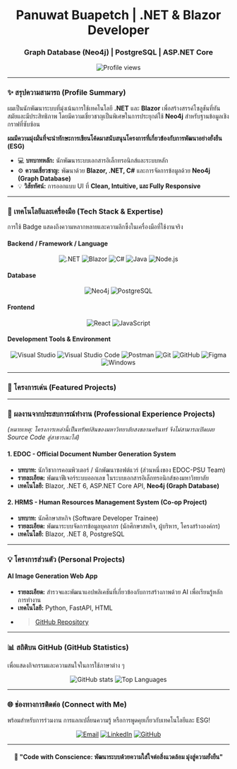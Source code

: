 <h1 align="center">Panuwat Buapetch | .NET & Blazor Developer</h1>
<h3 align="center">Graph Database (Neo4j) | PostgreSQL | ASP.NET Core</h3>

<p align="center">
  <img src="https://komarev.com/ghpvc/?username=panuwatbuapetch&color=brightgreen&style=for-the-badge" alt="Profile views" />
</p>

---

### ✨ สรุปความสามารถ (Profile Summary)

ผมเป็นนักพัฒนาระบบที่มุ่งเน้นการใช้เทคโนโลยี **.NET** และ **Blazor** เพื่อสร้างสรรค์โซลูชันที่ทันสมัยและมีประสิทธิภาพ โดยมีความเชี่ยวชาญเป็นพิเศษในการประยุกต์ใช้ **Neo4j** สำหรับฐานข้อมูลเชิงกราฟที่ซับซ้อน

**ผมมีความมุ่งมั่นที่จะนำทักษะการเขียนโค้ดมาสนับสนุนโครงการที่เกี่ยวข้องกับการพัฒนาอย่างยั่งยืน (ESG)**

- 💻 **บทบาทหลัก:** นักพัฒนาระบบเอกสารอิเล็กทรอนิกส์และระบบหลัก
- ⚙️ **ความเชี่ยวชาญ:** พัฒนาด้วย **Blazor, .NET, C#** และการจัดการข้อมูลด้วย **Neo4j (Graph Database)**
- 💡 **วิสัยทัศน์:** การออกแบบ UI ที่ **Clean, Intuitive, และ Fully Responsive**

---

### 🧠 เทคโนโลยีและเครื่องมือ (Tech Stack & Expertise)

การใช้ Badge แสดงถึงความหลากหลายและความลึกซึ้งในเครื่องมือที่ใช้งานจริง

#### **Backend / Framework / Language**
<p align="center">
  <img src="https://img.shields.io/badge/.NET-512BD4?style=for-the-badge&logo=dotnet&logoColor=white" alt=".NET" />
  <img src="https://img.shields.io/badge/Blazor-5C2D91?style=for-the-badge&logo=blazor&logoColor=white" alt="Blazor" />
  <img src="https://img.shields.io/badge/C%23-239120?style=for-the-badge&logo=c-sharp&logoColor=white" alt="C#" />
  <img src="https://img.shields.io/badge/Java-007396?style=for-the-badge&logo=java&logoColor=white" alt="Java" />
  <img src="https://img.shields.io/badge/Node.js-339933?style=for-the-badge&logo=node.js&logoColor=white" alt="Node.js" />
</p>

#### **Database**
<p align="center">
  <img src="https://img.shields.io/badge/Neo4j-008CC1?style=for-the-badge&logo=neo4j&logoColor=white" alt="Neo4j" />
  <img src="https://img.shields.io/badge/PostgreSQL-336791?style=for-the-badge&logo=postgresql&logoColor=white" alt="PostgreSQL" />
</p>

#### **Frontend**
<p align="center">
  <img src="https://img.shields.io/badge/React-20232A?style=for-the-badge&logo=react&logoColor=61DAFB" alt="React" />
  <img src="https://img.shields.io/badge/JavaScript-F7DF1E?style=for-the-badge&logo=javascript&logoColor=black" alt="JavaScript" />
</p>

#### **Development Tools & Environment**
<p align="center">
  <img src="https://img.shields.io/badge/Visual%20Studio-5C2D91?style=for-the-badge&logo=visualstudio&logoColor=white" alt="Visual Studio" />
  <img src="https://img.shields.io/badge/Visual%20Studio%20Code-0078d7?style=for-the-badge&logo=visual-studio-code&logoColor=white" alt="Visual Studio Code" />
  <img src="https://img.shields.io/badge/Postman-FF6C37?style=for-the-badge&logo=postman&logoColor=white" alt="Postman" />
  <img src="https://img.shields.io/badge/Git-F05032?style=for-the-badge&logo=git&logoColor=white" alt="Git" />
  <img src="https://img.shields.io/badge/GitHub-181717?style=for-the-badge&logo=github&logoColor=white" alt="GitHub" />
  <img src="https://img.shields.io/badge/Figma-F24E1E?style=for-the-badge&logo=figma&logoColor=white" alt="Figma" />
  <img src="https://img.shields.io/badge/Windows-0078D6?style=for-the-badge&logo=windows&logoColor=white" alt="Windows" />
</p>

---

### 📂 โครงการเด่น (Featured Projects)

---

### 🚀 ผลงานจากประสบการณ์ทำงาน (Professional Experience Projects)
*(หมายเหตุ: โครงการเหล่านี้เป็นทรัพย์สินของมหาวิทยาลัยสงขลานครินทร์ จึงไม่สามารถเปิดเผย Source Code สู่สาธารณะได้)*

#### **1. EDOC - Official Document Number Generation System**
* **บทบาท:** นักวิชาการคอมพิวเตอร์ / นักพัฒนาซอฟต์แวร์ (ส่วนหนึ่งของ EDOC-PSU Team)
* **รายละเอียด:** พัฒนาฟีเจอร์ระบบออกเลข ในระบบเอกสารอิเล็กทรอนิกส์ของมหาวิทยาลัย
* **เทคโนโลยี:** Blazor, .NET 6, ASP.NET Core API, **Neo4j (Graph Database)**

#### **2. HRMS - Human Resources Management System (Co-op Project)**
* **บทบาท:** นักศึกษาสหกิจ (Software Developer Trainee)
* **รายละเอียด:** พัฒนาระบบจัดการข้อมูลบุคลากร (นักศึกษาสหกิจ, ผู้บริหาร, โครงสร้างองค์กร)
* **เทคโนโลยี:** Blazor, .NET 8, PostgreSQL

---

### 💡 โครงการส่วนตัว (Personal Projects)

#### **AI Image Generation Web App**
* **รายละเอียด:** สำรวจและพัฒนาแอปพลิเคชันที่เกี่ยวข้องกับการสร้างภาพด้วย AI เพื่อเรียนรู้หลักการทำงาน
* **เทคโนโลยี:** Python, FastAPI, HTML
* > [GitHub Repository](https://github.com/panuwatbuapetch/AI-Image)

---

### 📊 สถิติบน GitHub (GitHub Statistics)

เพื่อแสดงกิจกรรมและความสนใจในการใช้ภาษาต่าง ๆ

<p align="center">
  <img src="https://github-readme-stats.vercel.app/api?username=panuwatbuapetch&show_icons=true&theme=tokyonight&hide_border=true" alt="GitHub stats" />
  <img src="https://github-readme-stats.vercel.app/api/top-langs/?username=panuwatbuapetch&layout=compact&theme=tokyonight&hide_border=true" alt="Top Languages" />
</p>

---

### 🌐 ช่องทางการติดต่อ (Connect with Me)

พร้อมสำหรับการร่วมงาน การแลกเปลี่ยนความรู้ หรือการพูดคุยเกี่ยวกับเทคโนโลยีและ ESG!

<p align="center">
  <a href="mailto:poompoom11234567@gmail.com"><img src="https://img.shields.io/badge/Email-poompoom11234567@gmail.com-red?style=for-the-badge&logo=gmail&logoColor=white" alt="Email" /></a>
  <a href="https://linkedin.com/in/ภานุวัฒน์-บัวเพชร-ahpoom-aiya-95831a285"><img src="https://img.shields.io/badge/LinkedIn-ภานุวัฒน์-บัวเพชร-blue?style=for-the-badge&logo=linkedin&logoColor=white" alt="LinkedIn" /></a>
  <a href="https://github.com/PanuwatBuapetch"><img src="https://img.shields.io/badge/GitHub-Panuwat Buapetch-black?style=for-the-badge&logo=github&logoColor=white" alt="GitHub" /></a>
</p>

---

<h4 align="center">
  🌱 "Code with Conscience: พัฒนาระบบด้วยความใส่ใจต่อสิ่งแวดล้อม มุ่งสู่ความยั่งยืน" 
</h4>
